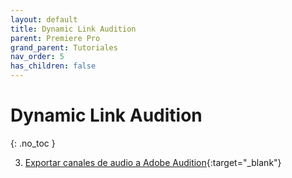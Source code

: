 ```yaml
---
layout: default
title: Dynamic Link Audition
parent: Premiere Pro
grand_parent: Tutoriales
nav_order: 5
has_children: false
---
```


# Dynamic Link Audition
{: .no_toc }

3. [Exportar canales de audio a Adobe Audition](https://youtu.be/aOEPRFkVsv4){:target="_blank"}
